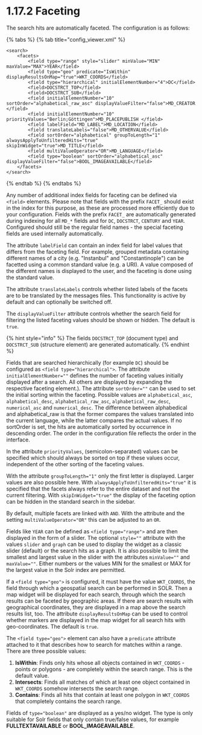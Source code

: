 # 1.17.2 Faceting

The search hits are automatically faceted. The configuration is as follows:

{% tabs %}
{% tab title="config_viewer.xml" %}
```markup
<search>
    <facets>
        <field type="range" style="slider" minValue="MIN" maxValue="MAX">YEAR</field>
        <field type="geo" predicate="IsWithin" displayResultsOnMap="true">WKT_COORDS</field>
        <field type="hierarchical" initialElementNumber="4">DC</field>
        <field>DOCSTRCT_TOP</field>
        <field>DOCSTRCT_SUB</field>
        <field initialElementNumber="10" sortOrder="alphabetical_raw_asc" displayValueFilter="false">MD_CREATOR </field>
        <field initialElementNumber="10" priorityValues="Berlin;Göttingen">MD_PLACEPUBLISH </field>
        <field labelField="MD_LABEL">MD_LOCATION</field>
        <field translateLabels="false">MD_OTHERVALUE</field>
        <field sortOrder="alphabetical" groupToLength="1" alwaysApplyToUnfilteredHits="true" skipInWidget="true">MD_TITLE</field>
        <field multiValueOperator="OR">MD_LANGUAGE</field>
        <field type="boolean" sortOrder="alphabetical_asc" displayValueFilter="false">BOOL_IMAGEAVAILABLE</field>
    </facets>
</search>
```
{% endtab %}
{% endtabs %}

Any number of additional index fields for faceting can be defined via `<field>` elements. Please note that fields with the prefix `FACET_` should exist in the index for this purpose, as these are processed more efficiently due to your configuration. Fields with the prefix `FACET_` are automatically generated during indexing for all `MD_*` fields and for `DC`, `DOCSTRCT`, `CENTURY` and `YEAR`. Configured should still be the regular field names - the special faceting fields are used internally automatically.

The attribute `labelField` can contain an index field for label values that differs from the faceting field. For example, grouped metadata containing different names of a city (e.g. "Instanbul" and "Constantinople") can be facetted using a common standard value (e.g. a URI). A value composed of the different names is displayed to the user, and the faceting is done using the standard value.&#x20;

The attribute `translateLabels` controls whether listed labels of the facets are to be translated by the messages files. This functionality is active by default and can optionally be switched off.

The `displayValueFilter` attribute controls whether the search field for filtering the listed faceting values should be shown or hidden. The default is `true`.

{% hint style="info" %}
The fields `DOCSTRCT_TOP` (document type) and `DOCSTRCT_SUB` (structure element) are generated automatically.
{% endhint %}

Fields that are searched hierarchically (for example `DC`) should be configured as `<field type="hierarchical">`. The attribute `initialElementNumber=""` defines the number of faceting values initially displayed after a search. All others are displayed by expanding the respective faceting element.). The attribute `sortOrder=""` can be used to set the initial sorting within the faceting. Possible values are `alphabetical_asc`, `alphabetical_desc`, `alphabetical_raw_asc`, `alphabetical_raw_desc`, `numerical_asc` and `numerical_desc`. The difference between alphabedical and alphabetical\_raw is that the former compares the values translated into the current language, while the latter compares the actual values. If no sortOrder is set, the hits are automatically sorted by occurrence in descending order. The order in the configuration file reflects the order in the interface.&#x20;

In the attribute `priorityValues`, (semicolon-separated) values can be specified which should always be sorted on top if these values occur, independent of the other sorting of the faceting values.

With the attribute `groupToLength="1"` only the first letter is displayed. Larger values are also possible here. With `alwaysApplyToUnfilteredHits="true"` it is specified that the facets always refer to the entire dataset and not the current filtering. With `skipInWidget="true"` the display of the faceting option can be hidden in the standard search in the sidebar.

By default, multiple facets are linked with `AND`. With the attribute and the setting `multiValueOperator="OR"` this can be adjusted to an `OR`.

Fields like `YEAR` can be defined as `<field type="range">` and are then displayed in the form of a slider. The optional `style=""` attribute with the values `slider` and `graph` can be used to display the widget as a classic slider (default) or the search hits as a graph. It is also possible to limit the smallest and largest value in the slider with the attributes `minValue=""` and `maxValue=""`. Either numbers or the values MIN for the smallest or MAX for the largest value in the Solr index are permitted.

If a `<field type="geo">` is configured, it must have the value `WKT_COORDS`, the field through which a geospatial search can be performed in SOLR. Then a map widget will be displayed for each search, through which the search results can be faceted by geographic areas. If there are search results with geographical coordinates, they are displayed in a map above the search results list, too. The attribute `displayResultsOnMap` can be used to control whether markers are displayed in the map widget for all search hits with geo-coordinates. The default is `true`.

The `<field type="geo">` element can also have a `predicate` attribute attached to it that describes how to search for matches within a range. There are three possible values:

1. **IsWithin**: Finds only hits whose all objects contained in `WKT_COORDS` - points or polygons - are completely within the search range. This is the default value.
2. **Intersects**: Finds all matches of which at least one object contained in `WKT_COORDS` somehow intersects the search range.
3. **Contains**: Finds all hits that contain at least one polygon in `WKT_COORDS` that completely contains the search range.

Fields of `type="boolean"` are displayed as a yes/no widget. The type is only suitable for Solr fields that only contain true/false values, for example **FULLTEXTAVAILABLE** or **BOOL\_IMAGEAVAILABLE**.
